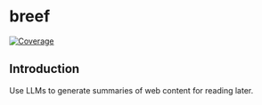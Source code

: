 # breef

[![Coverage](https://gist.githubusercontent.com/elzik/527882e89a938dc78f61a08c300edec4/raw/b0093197657976765815fb1cde22d9fdf59c0c0c/breef-code-coverage-main.svg)](https://gist.githubusercontent.com/elzik/527882e89a938dc78f61a08c300edec4/raw/b0093197657976765815fb1cde22d9fdf59c0c0c/breef-code-coverage-main.svg)


## Introduction

Use LLMs to generate summaries of web content for reading later.
